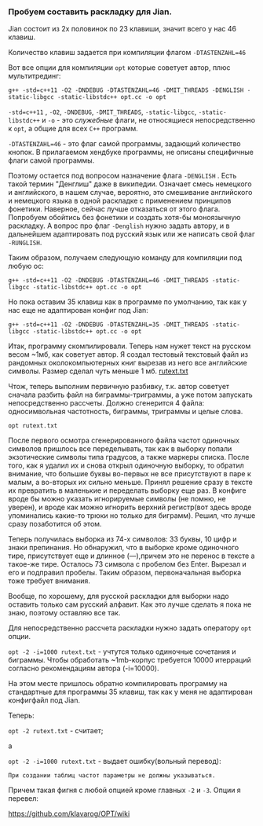### Пробуем составить раскладку для Jian.

Jian состоит из 2х половинок по 23 клавиши, значит всего у нас 46 клавиш.

Количество клавиш задается при компиляции флагом `-DTASTENZAHL=46`

Вот все опции для компиляции `opt` которые советует автор, плюс мультитрединг:

`g++ -std=c++11 -O2 -DNDEBUG -DTASTENZAHL=46 -DMIT_THREADS -DENGLISH -static-libgcc -static-libstdc++ opt.cc -o opt`

`-std=c++11` , `-O2`, `-DNDEBUG`, `-DMIT_THREADS`,  `-static-libgcc`, `-static-libstdc++` и `-o` - это _служебные_ флаги, 
не относящиеся непосредственно к `opt`, а общие для всех `C++` программ.

`-DTASTENZAHL=46` - это флаг самой программы, задающий количество кнопок. В прилагаемом хендбуке программы,
не описаны специфичные флаги самой программы.

Поэтому остается под вопросом назначение флага `-DENGLISH` . Есть такой термин "Денглиш" даже в википедии. 
Означает смесь немецкого и английского, в нашем случае, вероятно, это смешивание английского и немецкого 
языка в одной раскладке с применением принципов фонетики. Наверное, сейчас лучше отказаться от этого флага. 
Попробуем обойтись без фонетики и создать хотя-бы моноязычную раскладку. А вопрос про флаг `-Denglish` нужно задать автору, и в дальнейшем 
адаптировать под русский язык или же написать свой флаг `-RUNGLISH`. 

Таким образом, получаем следующую команду для компиляции под любую ос:

`g++ -std=c++11 -O2 -DNDEBUG -DTASTENZAHL=46 -DMIT_THREADS -static-libgcc -static-libstdc++ opt.cc -o opt`

Но пока оставим 35 клавиш как в программе по умолчанию, так как у нас еще не адаптирован конфиг под Jian:

`g++ -std=c++11 -O2 -DNDEBUG -DTASTENZAHL=35 -DMIT_THREADS -static-libgcc -static-libstdc++ opt.cc -o opt`

Итак, программу скомпилировали. Теперь нам нужет текст на русском весом ~1мб, как советует автор. 
Я создал тестовый текстовый файл из рандомных околокомпьютерных книг вырезав из него все английские символы. 
Размер сделал чуть меньше 1 мб. [rutext.txt](https://github.com/klavarog/OPT/blob/master/rutext.txt)

Чтож, теперь выполним первичную разбивку, т.к. автор советует сначала разбить файл на биграммы-триграммы, 
а уже потом запускать непосредственно рассчеты. Должно сгенерится 4 файла: односимвольная частотность, биграммы, триграммы и целые слова.

`opt rutext.txt`

После первого осмотра сгенерированного файла частот одиночных символов пришлось все переделывать, так как в выборку попали экзотические символы типа градусов, а также маркеры списка. После того, как я удалил их и снова открыл одиночную выборку,
то обратил внимание, что большие буквы во-первых не все присутствуют в паре к малым, а во-вторых их сильно меньше. 
Принял решение сразу в тексте их превратить в маленькие и переделать выборку еще раз. В конфиге вроде бы можно указать игнорируемые символы (не помню, не уверен), и вроде как можно игнорить верхний регистр(вот здесь вроде упоминались какие-то трюки но только для биграмм). Решил, что лучше сразу позаботится об этом. 

Теперь получилась выборка из 74-х символов: 33 буквы, 10 цифр и знаки препинания. Но обнаружил, что в выборке кроме одиночного тире, присутствует еще и длинное (—),причем это не перенос в тексте а такое-же тире. Осталось 73 символа с пробелом без Enter. Вырезал и его и подправил пробелы. Таким образом, первоначальная выборка тоже требует внимания. 

Вообще, по хорошему, для русской раскладки для выборки надо оставить только сам русский алфавит. Как это лучше сделать я пока не знаю, поэтому оставляю все так.

Для непосредственно рассчета раскладки нужно задать оператору `opt` опции. 

`opt -2 -i=1000 rutext.txt` - учтутся только одиночные сочетания и биграммы. Чтобы обработать ~1mb-корпус требуется 10000 итерраций согласно рекомендациям автора (-i=10000).

На этом месте пришлось обратно компилировать программу на стандартные для программы 35 клавиш, так как у меня не адаптирован конфигфайл под Jian.  

Теперь:

`opt -2 rutext.txt` - считает;

а 

`opt -2 -i=1000 rutext.txt` - выдает ошибку(вольный перевод):

`При создании таблиц частот параметры не должны указываться.`

Причем такая фигня с любой опцией кроме главных `-2` и `-3`. Опции я перевел:

https://github.com/klavarog/OPT/wiki





